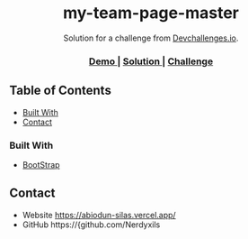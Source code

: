 <!-- Please update value in the {}  -->

<h1 align="center">my-team-page-master</h1>

<div align="center">
   Solution for a challenge from  <a href="http://devchallenges.io" target="_blank">Devchallenges.io</a>.
</div>

<div align="center">
  <h3>
    <a href="https://nerdyxils.github.io/my-team-page-master/">
      Demo
    </a>
    <span> | </span>
    <a href="https://{your-url-to-the-solution}">
      Solution
    </a>
    <span> | </span>
    <a href="https://devchallenges.io/challenges/hhmesazsqgKXrTkYkt0U">
      Challenge
    </a>
  </h3>
</div>

<!-- TABLE OF CONTENTS -->

## Table of Contents
  - [Built With](#built-with)
- [Contact](#contact)

### Built With

<!-- This section should list any major frameworks that you built your project using. Here are a few examples.-->

- [BootStrap](https://getbootstrap.com/)


## Contact

- Website https://abiodun-silas.vercel.app/
- GitHub  https://{github.com/Nerdyxils
